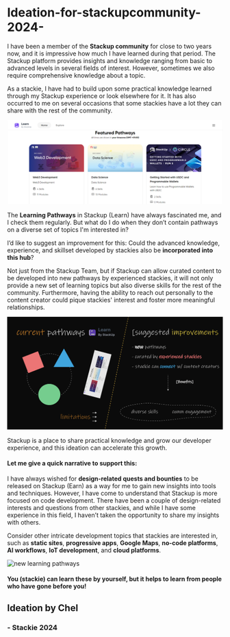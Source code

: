 # Ideation-for-stackupcommunity-2024-

I have been a member of the **Stackup community** for close to two years now, and it is impressive how much I have learned during that period. The Stackup platform provides insights and knowledge ranging from basic to advanced levels in several fields of interest. However, sometimes we also require comprehensive knowledge about a topic.

As a stackie, I have had to build upon some practical knowledge learned through my Stackup experience or look elsewhere for it. It has also occurred to me on several occasions that some stackies have a lot they can share with the rest of the community.

![Learning Pathways](stackup-learn.png)

The **Learning Pathways** in Stackup (Learn) have always fascinated me, and I check them regularly. But what do I do when they don’t contain pathways on a diverse set of topics I'm interested in?

I’d like to suggest an improvement for this: Could the advanced knowledge, experience, and skillset developed by stackies also be **incorporated into this hub**?

Not just from the Stackup Team, but if Stackup can allow curated content to be developed into new pathways by experienced stackies, it will not only provide a new set of learning topics but also diverse skills for the rest of the community. Furthermore, having the ability to reach out personally to the content creator could pique stackies' interest and foster more meaningful relationships.

![stackup learn ideation](ideation-chel.png)

Stackup is a place to share practical knowledge and grow our developer experience, and this ideation can accelerate this growth.

#### Let me give a quick narrative to support this:

I have always wished for **design-related quests and bounties** to be released on Stackup (Earn) as a way for me to gain new insights into tools and techniques. However, I have come to understand that Stackup is more focused on code development. There have been a couple of design-related interests and questions from other stackies, and while I have some experience in this field, I haven’t taken the opportunity to share my insights with others.

Consider other intricate development topics that stackies are interested in, such as **static sites**, **progressive apps**, **Google Maps**, **no-code platforms**, **AI workflows**, **IoT development**, and **cloud platforms**.

<img src="topics_chart.png" alt="new learning pathways" width="300"/>

#### You (stackie) can learn these by yourself, but it helps to learn from people who have gone before you!


## Ideation by Chel
### - Stackie 2024
